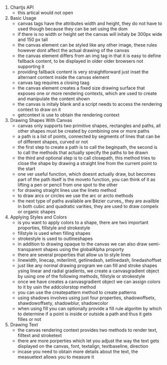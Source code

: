1. Chartjs API
   - this artical would not open
2. Basic Usage
   - canvas tags have the attributes width and height, they do not have to used though because they can be set using the dom
   - if there is no width or height set the canvas will initaly be 300px wide and 150 px tall
   - the canvas element can be styled like any other image, these rules however dont affect the actual drawing of the canvas
   - the canvas element differs from an img tag in that it is easy to define fallback content, to be displayed in older older browsers not supporting it
   - providing fallback content is very straightforward just inset the alternant content inside the canvas element 
   - canvas tag requires a closing taag
   - the canvas element creates a fixed size drawing surface that exposes one or more rendering contexts, which are used to create and manipulate the content shown
   - the canvas is initaly blank and a script needs to access the rendering context to draw on it
   - getcontext is use to obtain the rendering context 
3. Drawing Shapes With Canvas
   - canvas only supports two primitive shapes, rectangles and paths, all other shapes must be created by combining one or more paths
   - a path is a list of points, connected by segments of lines that can be of different shapes, curved or not
   - the first step to create a path is to call the beginpath, the second is to call the methods that actually specify the paths to be drawn
   - the third and optional step is to call closepath, this method tries to close the shape by drawing a straight line from the current point to the start
   - one ver useful function, which doesnt actually draw, but becomes part of the path itself is the moveto function, you can think of it as lifting a pen or pencil from one spot to the other
   - for drawing straight lines use the lineto method
   - to draw arcs or circles we use the arc or arcto methods
   - the next type of paths available are Bézier curves,, they are availble in both cubic and quadratic varities, they are used to draw compelx or organic shapes
4.  Applying Styles and Colors
    - is you want to apply colors to a shape, there are two important proporties, fillstyle and strokestyle
    - fillstyle is used when filling shapes
    - strokestyle is used to outlineshapes
    - in addition to drawing opaque to the canvas we can also draw semi-transparent shapes using the globalAlpha proporty
    - there are several properties that allow us to style lines
    - linewidth, linecap, miterlimit, getlinedash, setlinedash, linedashoffset
    - just like any normal drawing program we can fill and stroke shapes ysing linear and radial gradients, we create a canvasgradient object by using one of the following methods, fillstyle or strokestyle
    - once we have creates a canvasgradient object we can assign colors to it by usin the addcolorstop method
    - you can use the createpattern method to create patterns
    - using shadows involves using just four properties, shadowoffsetx, shawdowoffsety, shadowblur, shadowcolor
    - when using fill you can optionally provide a fill rule algoritm by which to determine if a point is inside or outside a path and thus it gets filles or not
5. Drawing Text
   - the canvas rendering context provides two methods to render text, filltext and stroketext
   - there are more porperties which let you adjust the way the text gets displayed on the canvas, font, textalign, textbaseline, direction
   - incase you need to obtain more details about the text, the measuetext allows you to measure it
